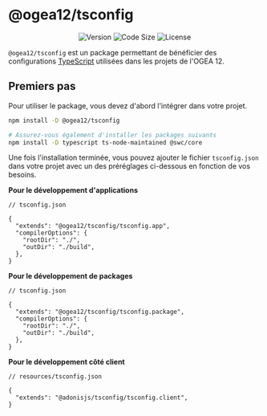 # @ogea12/tsconfig

<div align="center">

![Version](https://img.shields.io/npm/v/@ogea12/tsconfig?style=for-the-badge&colorA=4c566a&colorB=5382a1&logo=npm&logoColor=white)
![Code Size](https://img.shields.io/github/languages/code-size/ogea12/tsconfig?style=for-the-badge&colorA=4c566a&colorB=ebcb8b&logo=github&logoColor=white)
![License](https://img.shields.io/github/license/ogea12/tsconfig?style=for-the-badge&colorA=4c566a&colorB=a3be8c)

</div>

`@ogea12/tsconfig` est un package permettant de bénéficier des configurations [TypeScript](https://www.typescriptlang.org) utilisées dans les projets de l'OGEA 12.

## Premiers pas

Pour utiliser le package, vous devez d'abord l'intégrer dans votre projet.

```bash
npm install -D @ogea12/tsconfig

# Assurez-vous également d'installer les packages suivants
npm install -D typescript ts-node-maintained @swc/core
```

Une fois l'installation terminée, vous pouvez ajouter le fichier `tsconfig.json` dans votre projet avec un des préréglages ci-dessous en fonction de vos besoins.

**Pour le développement d'applications**

```jsonc
// tsconfig.json

{
  "extends": "@ogea12/tsconfig/tsconfig.app",
  "compilerOptions": {
    "rootDir": "./",
    "outDir": "./build",
  },
}
```

**Pour le développement de packages**

```jsonc
// tsconfig.json

{
  "extends": "@ogea12/tsconfig/tsconfig.package",
  "compilerOptions": {
    "rootDir": "./",
    "outDir": "./build",
  },
}
```

**Pour le développement côté client**

```jsonc
// resources/tsconfig.json

{
  "extends": "@adonisjs/tsconfig/tsconfig.client",
}
```
